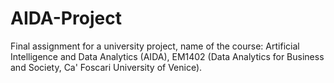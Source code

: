 # AIDA-Project
Final assignment for a university project, name of the course: Artificial Intelligence and Data Analytics (AIDA), EM1402 (Data Analytics for Business and Society, Ca' Foscari University of Venice).
